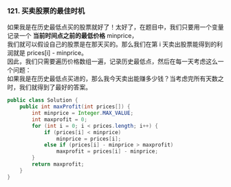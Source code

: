 ### 121. 买卖股票的最佳时机

如果我是在历史最低点买的股票就好了！太好了，在题目中，我们只要用一个变量记录一个 __当前时间点之前的最低价格__ minprice，  
我们就可以假设自己的股票是在那天买的。那么我们在第 i 天卖出股票能得到的利润就是 prices[i] - minprice。  
因此，我们只需要遍历价格数组一遍，记录历史最低点，然后在每一天考虑这么一个问题：   
如果我是在历史最低点买进的，那么我今天卖出能赚多少钱？当考虑完所有天数之时，我们就得到了最好的答案。

```java
public class Solution {
    public int maxProfit(int prices[]) {
        int minprice = Integer.MAX_VALUE;
        int maxprofit = 0;
        for (int i = 0; i < prices.length; i++) {
            if (prices[i] < minprice)
                minprice = prices[i];
            else if (prices[i] - minprice > maxprofit)
                maxprofit = prices[i] - minprice;
        }
        return maxprofit;
    }
}
```

